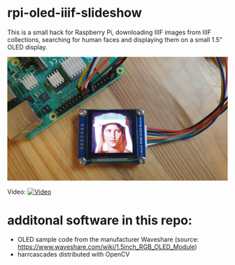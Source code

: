 # rpi-oled-iiif-slideshow

This is a small hack for Raspberry Pi, downloading IIIF images from IIIF collections, searching for human faces and displaying them on a small 1.5" OLED display.

![iiif oled pi](iiif-oled-pi.jpg)

Video:
[![Video](https://img.youtube.com/vi/0qnPrSpig1E/0.jpg)](https://www.youtube.com/watch?v=0qnPrSpig1E)


# additonal software in this repo:
- OLED sample code from the manufacturer Waveshare (source: https://www.waveshare.com/wiki/1.5inch_RGB_OLED_Module)
- harrcascades distributed with OpenCV
